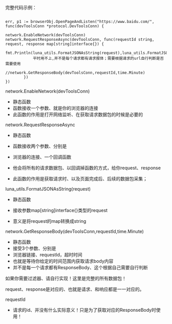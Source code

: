 

完整代码示例：

```

err, p1 := browserObj.OpenPageAndListen("https://www.baidu.com/", func(devToolsConn *protocol.DevToolsConn) {

network.EnableNetwork(devToolsConn)
network.RequestResponseAsync(devToolsConn, func(requestId string, request, response map[string]interface{}) {
             fmt.Println(luna_utils.FormatJSONAsString(request),luna_utils.FormatJSONAsString(request))
            平时用不上,并不是每个请求都有请求报体；需要根据请求的url自行判断是否需要使用
            //network.GetResponseBody(devToolsConn,requestId,time.Minute)
        })
})

```



network.EnableNetwork(devToolsConn)

- 静态函数
- 函数接收一个参数、就是你的浏览器的连接
- 此函数的作用是打开网络监听、在获取请求数据包的时候是必要的





network.RequestResponseAsync

- 静态函数

- 函数接收两个参数、分别是

- 浏览器的连接、一个回调函数

- 他会将所有的请求数据包、以回调掉函数的方式，给你request、response

- 此函数的作用是获取请求时、以及页面完成后、后续的数据包采集；

  



luna_utils.FormatJSONAsString(request)

- 静态函数

- 接收参数map[string]interface{}类型的request

- 意义是将request的map转换成string

  



network.GetResponseBody(devToolsConn,requestId,time.Minute)

- 静态函数
- 接受3个参数、分别是
- 浏览器链接、requestId，超时时间
- 也就是等待你给定的时间范围内获取请求body内容
- 并不是每一个请求都有ResponseBody、这个根据自己需要自行判断



如果你需要过滤器、请自行实现！这里是完整的所有数据包！

request、response是对应的、也就是请求、和响应都是一一对应的。



requestId

- 请求的id、并没有什么实际意义！只是为了获取对应的ResponseBody时使用！

